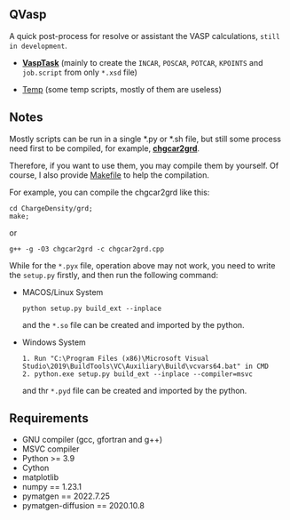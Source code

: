 ## QVasp

A quick post-process for resolve or assistant the VASP calculations, `still in development`.

* [**VaspTask**](VaspTask) (mainly to create the `INCAR`, `POSCAR`, `POTCAR`, `KPOINTS` and `job.script` from
  only `*.xsd` file)

* [Temp](Temp) (some temp scripts, mostly of them are useless)

## Notes

Mostly scripts can be run in a single *.py or *.sh file, but still some process need first to be compiled, for
example, [**chgcar2grd**](ChargeDensity/grd/chgcar2grd).

Therefore, if you want to use them, you may compile them by yourself. Of course, I also
provide [Makefile](ChargeDensity/grd/Makefile) to help the compilation.

For example, you can compile the chgcar2grd like this:

```
cd ChargeDensity/grd;
make;
```

or

```
g++ -g -O3 chgcar2grd -c chgcar2grd.cpp
```

While for the `*.pyx` file, operation above may not work, you need to write the `setup.py` firstly, and then run the
following command:

- MACOS/Linux System
    ```
    python setup.py build_ext --inplace
    ```
  and the `*.so` file can be created and imported by the python.


- Windows System
    ```
    1. Run "C:\Program Files (x86)\Microsoft Visual Studio\2019\BuildTools\VC\Auxiliary\Build\vcvars64.bat" in CMD
    2. python.exe setup.py build_ext --inplace --compiler=msvc
    ```
  and thr `*.pyd` file can be created and imported by the python.

## Requirements

* GNU compiler (gcc, gfortran and g++)
* MSVC compiler
* Python >= 3.9
* Cython
* matplotlib
* numpy == 1.23.1
* pymatgen == 2022.7.25
* pymatgen-diffusion == 2020.10.8




